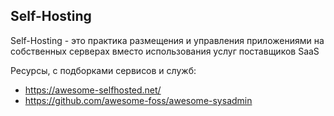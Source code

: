 ## Self-Hosting

Self-Hosting - это практика размещения и управления приложениями на собственных серверах вместо использования услуг поставщиков SaaS

Ресурсы, с подборками сервисов и служб:

- https://awesome-selfhosted.net/
- https://github.com/awesome-foss/awesome-sysadmin
